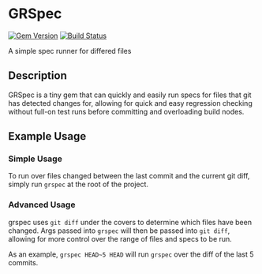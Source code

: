 # GRSpec
[![Gem Version](https://badge.fury.io/rb/grspec.svg)](https://badge.fury.io/rb/grspec)
[![Build Status](https://travis-ci.org/yumoose/grspec.svg?branch=master)](https://travis-ci.org/yumoose/grspec)

A simple spec runner for differed files

## Description
GRSpec is a tiny gem that can quickly and easily run specs for files that git has detected changes for, allowing for quick and easy regression checking without full-on test runs before committing and overloading build nodes.

## Example Usage
### Simple Usage
To run over files changed between the last commit and the current git diff, simply run `grspec` at the root of the project.

### Advanced Usage
grspec uses `git diff` under the covers to determine which files have been changed. Args passed into `grspec` will then be passed into `git diff`, allowing for more control over the range of files and specs to be run.

As an example, `grspec HEAD~5 HEAD` will run `grspec` over the diff of the last 5 commits.
